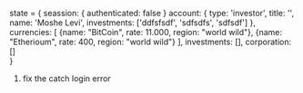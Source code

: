 state = {
    seassion: { authenticated: false }
    account: {
        <!-- the account data -->
        type: 'investor',
        title: '',
        name: 'Moshe Levi',
        investments: ['ddfsfsdf', 'sdfsdfs', 'sdfsdf']
    },
    currencies: [
        {name: "BitCoin", rate: 11.000, region: "world wild"},
        {name: "Etherioum", rate: 400, region: "world wild"}
    ],
    investments: [],
    corporation: []  
 }

 1) fix the catch login error
 